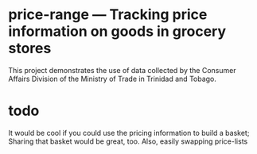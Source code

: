 # price-range — Tracking price information on goods in grocery stores
This project demonstrates the use of data collected by the Consumer Affairs Division of the Ministry of Trade in Trinidad and Tobago.
# todo
It would be cool if you could use the pricing information to build a basket;
Sharing that basket would be great, too.
Also, easily swapping price-lists